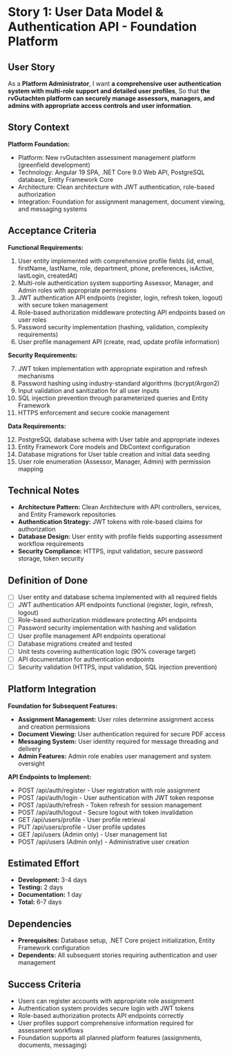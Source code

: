 # Story 1: User Data Model & Authentication API - Foundation Platform

## User Story

As a **Platform Administrator**,
I want **a comprehensive user authentication system with multi-role support and detailed user profiles**,
So that **the rvGutachten platform can securely manage assessors, managers, and admins with appropriate access controls and user information**.

## Story Context

**Platform Foundation:**

- Platform: New rvGutachten assessment management platform (greenfield development)
- Technology: Angular 19 SPA, .NET Core 9.0 Web API, PostgreSQL database, Entity Framework Core
- Architecture: Clean architecture with JWT authentication, role-based authorization
- Integration: Foundation for assignment management, document viewing, and messaging systems

## Acceptance Criteria

**Functional Requirements:**

1. User entity implemented with comprehensive profile fields (id, email, firstName, lastName, role, department, phone, preferences, isActive, lastLogin, createdAt)
2. Multi-role authentication system supporting Assessor, Manager, and Admin roles with appropriate permissions
3. JWT authentication API endpoints (register, login, refresh token, logout) with secure token management
4. Role-based authorization middleware protecting API endpoints based on user roles
5. Password security implementation (hashing, validation, complexity requirements)
6. User profile management API (create, read, update profile information)

**Security Requirements:**

7. JWT token implementation with appropriate expiration and refresh mechanisms
8. Password hashing using industry-standard algorithms (bcrypt/Argon2)
9. Input validation and sanitization for all user inputs
10. SQL injection prevention through parameterized queries and Entity Framework
11. HTTPS enforcement and secure cookie management

**Data Requirements:**

12. PostgreSQL database schema with User table and appropriate indexes
13. Entity Framework Core models and DbContext configuration
14. Database migrations for User table creation and initial data seeding
15. User role enumeration (Assessor, Manager, Admin) with permission mapping

## Technical Notes

- **Architecture Pattern:** Clean Architecture with API controllers, services, and Entity Framework repositories
- **Authentication Strategy:** JWT tokens with role-based claims for authorization
- **Database Design:** User entity with profile fields supporting assessment workflow requirements
- **Security Compliance:** HTTPS, input validation, secure password storage, token security

## Definition of Done

- [ ] User entity and database schema implemented with all required fields
- [ ] JWT authentication API endpoints functional (register, login, refresh, logout)
- [ ] Role-based authorization middleware protecting API endpoints
- [ ] Password security implementation with hashing and validation
- [ ] User profile management API endpoints operational
- [ ] Database migrations created and tested
- [ ] Unit tests covering authentication logic (90% coverage target)
- [ ] API documentation for authentication endpoints
- [ ] Security validation (HTTPS, input validation, SQL injection prevention)

## Platform Integration

**Foundation for Subsequent Features:**

- **Assignment Management:** User roles determine assignment access and creation permissions
- **Document Viewing:** User authentication required for secure PDF access
- **Messaging System:** User identity required for message threading and delivery
- **Admin Features:** Admin role enables user management and system oversight

**API Endpoints to Implement:**

- POST /api/auth/register - User registration with role assignment
- POST /api/auth/login - User authentication with JWT token response
- POST /api/auth/refresh - Token refresh for session management
- POST /api/auth/logout - Secure logout with token invalidation
- GET /api/users/profile - User profile retrieval
- PUT /api/users/profile - User profile updates
- GET /api/users (Admin only) - User management list
- POST /api/users (Admin only) - Administrative user creation

## Estimated Effort

- **Development:** 3-4 days
- **Testing:** 2 days
- **Documentation:** 1 day
- **Total:** 6-7 days

## Dependencies

- **Prerequisites:** Database setup, .NET Core project initialization, Entity Framework configuration
- **Dependents:** All subsequent stories requiring authentication and user management

## Success Criteria

- Users can register accounts with appropriate role assignment
- Authentication system provides secure login with JWT tokens
- Role-based authorization protects API endpoints correctly
- User profiles support comprehensive information required for assessment workflows
- Foundation supports all planned platform features (assignments, documents, messaging)
